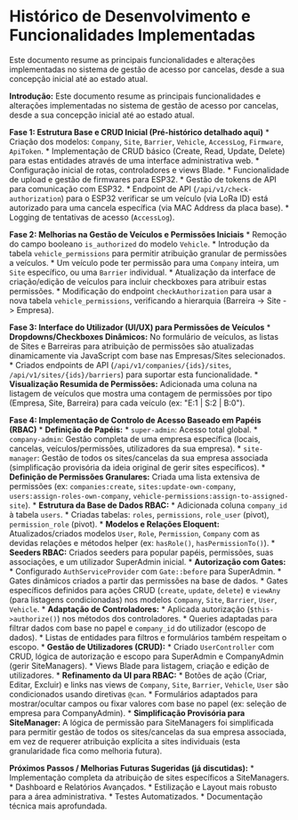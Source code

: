 # Histórico de Desenvolvimento e Funcionalidades Implementadas

Este documento resume as principais funcionalidades e alterações implementadas no sistema de gestão de acesso por cancelas, desde a sua concepção inicial até ao estado atual.

**Introdução:**
Este documento resume as principais funcionalidades e alterações implementadas no sistema de gestão de acesso por cancelas, desde a sua concepção inicial até ao estado atual.

**Fase 1: Estrutura Base e CRUD Inicial (Pré-histórico detalhado aqui)**
    *   Criação dos modelos: `Company`, `Site`, `Barrier`, `Vehicle`, `AccessLog`, `Firmware`, `ApiToken`.
    *   Implementação de CRUD básico (Create, Read, Update, Delete) para estas entidades através de uma interface administrativa web.
    *   Configuração inicial de rotas, controladores e views Blade.
    *   Funcionalidade de upload e gestão de firmwares para ESP32.
    *   Gestão de tokens de API para comunicação com ESP32.
    *   Endpoint de API (`/api/v1/check-authorization`) para o ESP32 verificar se um veículo (via LoRa ID) está autorizado para uma cancela específica (via MAC Address da placa base).
    *   Logging de tentativas de acesso (`AccessLog`).

**Fase 2: Melhorias na Gestão de Veículos e Permissões Iniciais**
    *   Remoção do campo booleano `is_authorized` do modelo `Vehicle`.
    *   Introdução da tabela `vehicle_permissions` para permitir atribuição granular de permissões a veículos.
        *   Um veículo pode ter permissão para uma `Company` inteira, um `Site` específico, ou uma `Barrier` individual.
    *   Atualização da interface de criação/edição de veículos para incluir checkboxes para atribuir estas permissões.
    *   Modificação do endpoint `checkAuthorization` para usar a nova tabela `vehicle_permissions`, verificando a hierarquia (Barreira -> Site -> Empresa).

**Fase 3: Interface do Utilizador (UI/UX) para Permissões de Veículos**
    *   **Dropdowns/Checkboxes Dinâmicos:** No formulário de veículos, as listas de Sites e Barreiras para atribuição de permissões são atualizadas dinamicamente via JavaScript com base nas Empresas/Sites selecionados.
        *   Criados endpoints de API (`/api/v1/companies/{ids}/sites`, `/api/v1/sites/{ids}/barriers`) para suportar esta funcionalidade.
    *   **Visualização Resumida de Permissões:** Adicionada uma coluna na listagem de veículos que mostra uma contagem de permissões por tipo (Empresa, Site, Barreira) para cada veículo (ex: "E:1 | S:2 | B:0").

**Fase 4: Implementação de Controlo de Acesso Baseado em Papéis (RBAC)**
    *   **Definição de Papéis:**
        *   `super-admin`: Acesso total global.
        *   `company-admin`: Gestão completa de uma empresa específica (locais, cancelas, veículos/permissões, utilizadores da sua empresa).
        *   `site-manager`: Gestão de todos os sites/cancelas da sua empresa associada (simplificação provisória da ideia original de gerir sites específicos).
    *   **Definição de Permissões Granulares:** Criada uma lista extensiva de permissões (ex: `companies:create`, `sites:update-own-company`, `users:assign-roles-own-company`, `vehicle-permissions:assign-to-assigned-site`).
    *   **Estrutura da Base de Dados RBAC:**
        *   Adicionada coluna `company_id` à tabela `users`.
        *   Criadas tabelas: `roles`, `permissions`, `role_user` (pivot), `permission_role` (pivot).
    *   **Modelos e Relações Eloquent:** Atualizados/criados modelos `User`, `Role`, `Permission`, `Company` com as devidas relações e métodos helper (ex: `hasRole()`, `hasPermissionTo()`).
    *   **Seeders RBAC:** Criados seeders para popular papéis, permissões, suas associações, e um utilizador SuperAdmin inicial.
    *   **Autorização com Gates:**
        *   Configurado `AuthServiceProvider` com `Gate::before` para SuperAdmin.
        *   Gates dinâmicos criados a partir das permissões na base de dados.
        *   Gates específicos definidos para ações CRUD (`create`, `update`, `delete`) e `viewAny` (para listagens condicionadas) nos modelos `Company`, `Site`, `Barrier`, `User`, `Vehicle`.
    *   **Adaptação de Controladores:**
        *   Aplicada autorização (`$this->authorize()`) nos métodos dos controladores.
        *   Queries adaptadas para filtrar dados com base no papel e `company_id` do utilizador (escopo de dados).
        *   Listas de entidades para filtros e formulários também respeitam o escopo.
    *   **Gestão de Utilizadores (CRUD):**
        *   Criado `UserController` com CRUD, lógica de autorização e escopo para SuperAdmin e CompanyAdmin (gerir SiteManagers).
        *   Views Blade para listagem, criação e edição de utilizadores.
    *   **Refinamento da UI para RBAC:**
        *   Botões de ação (Criar, Editar, Excluir) e links nas views de `Company`, `Site`, `Barrier`, `Vehicle`, `User` são condicionados usando diretivas `@can`.
        *   Formulários adaptados para mostrar/ocultar campos ou fixar valores com base no papel (ex: seleção de empresa para CompanyAdmin).
    *   **Simplificação Provisória para SiteManager:** A lógica de permissão para SiteManagers foi simplificada para permitir gestão de todos os sites/cancelas da sua empresa associada, em vez de requerer atribuição explícita a sites individuais (esta granularidade fica como melhoria futura).

**Próximos Passos / Melhorias Futuras Sugeridas (já discutidas):**
    *   Implementação completa da atribuição de sites específicos a SiteManagers.
    *   Dashboard e Relatórios Avançados.
    *   Estilização e Layout mais robusto para a área administrativa.
    *   Testes Automatizados.
    *   Documentação técnica mais aprofundada.
